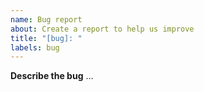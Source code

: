 ```yaml
---
name: Bug report
about: Create a report to help us improve
title: "[bug]: "
labels: bug
---
```


**Describe the bug**
...
